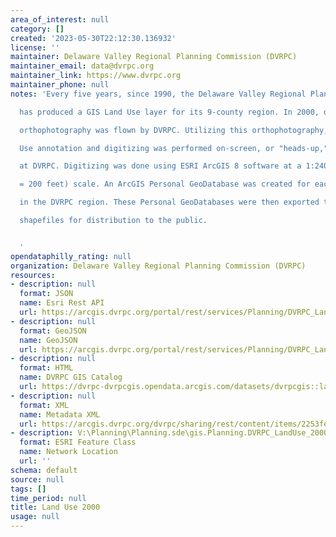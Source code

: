 ```yaml
---
area_of_interest: null
category: []
created: '2023-05-30T22:12:30.136932'
license: ''
maintainer: Delaware Valley Regional Planning Commission (DVRPC)
maintainer_email: data@dvrpc.org
maintainer_link: https://www.dvrpc.org
maintainer_phone: null
notes: 'Every five years, since 1990, the Delaware Valley Regional Planning Commission

  has produced a GIS Land Use layer for its 9-county region. In 2000, digital

  orthophotography was flown by DVRPC. Utilizing this orthophotography, all Land

  Use annotation and digitizing was performed on-screen, or "heads-up," a first

  at DVRPC. Digitizing was done using ESRI ArcGIS 8 software at a 1:2400 (1 inch

  = 200 feet) scale. An ArcGIS Personal GeoDatabase was created for each county

  in the DVRPC region. These Personal GeoDatabases were then exported to ESRI

  shapefiles for distribution to the public.


  '
opendataphilly_rating: null
organization: Delaware Valley Regional Planning Commission (DVRPC)
resources:
- description: null
  format: JSON
  name: Esri Rest API
  url: https://arcgis.dvrpc.org/portal/rest/services/Planning/DVRPC_LandUse_2000/FeatureServer/0
- description: null
  format: GeoJSON
  name: GeoJSON
  url: https://arcgis.dvrpc.org/portal/rest/services/Planning/DVRPC_LandUse_2000/FeatureServer/0/query?where=1=1&outsr=4326&outfields=*&f=geojson
- description: null
  format: HTML
  name: DVRPC GIS Catalog
  url: https://dvrpc-dvrpcgis.opendata.arcgis.com/datasets/dvrpcgis::land-use-2000
- description: null
  format: XML
  name: Metadata XML
  url: https://arcgis.dvrpc.org/dvrpc/sharing/rest/content/items/2253fea727594a939eea074668d6ede0/info/metadata/metadata.xml?format=default
- description: V:\Planning\Planning.sde\gis.Planning.DVRPC_LandUse_2000
  format: ESRI Feature Class
  name: Network Location
  url: ''
schema: default
source: null
tags: []
time_period: null
title: Land Use 2000
usage: null
---
```

